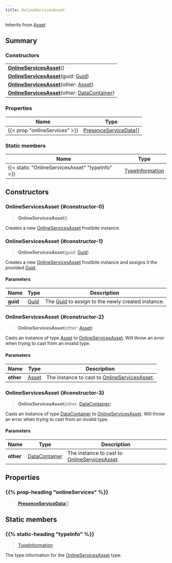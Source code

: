 ```yaml
---
title: OnlineServicesAsset
---
```


Inherits from 
[Asset](/vext/ref/fb/asset)

## Summary
### Constructors
| |
| ----------- |
| **[OnlineServicesAsset](#constructor-0)**() |
| **[OnlineServicesAsset](#constructor-1)**(guid: [Guid](/vext/ref/shared/class/guid)) |
| **[OnlineServicesAsset](#constructor-2)**(other: [Asset](/vext/ref/fb/asset)) |
| **[OnlineServicesAsset](#constructor-3)**(other: [DataContainer](/vext/ref/shared/class/datacontainer)) |

### Properties
| Name | Type |
| ---- | ---- |
| {{< prop "onlineServices" >}} | [PresenceServiceData](/vext/ref/fb/presenceservicedata)[] |

### Static members
| Name | Type |
| ---- | ---- |
| {{< static "OnlineServicesAsset" "typeInfo" >}} | [TypeInformation](/vext/ref/shared/class/typeinformation) |

## Constructors
### OnlineServicesAsset {#constructor-0}
> **OnlineServicesAsset**()

Creates a new [OnlineServicesAsset](/vext/ref/fb/onlineservicesasset) frostbite instance.

### OnlineServicesAsset {#constructor-1}
> **OnlineServicesAsset**(guid: [Guid](/vext/ref/shared/class/guid))

Creates a new [OnlineServicesAsset](/vext/ref/fb/onlineservicesasset) frostbite instance and assigns it the provided [Guid](/vext/ref/shared/class/guid).

#### Parameters
| Name | Type | Description |
| ---- | ---- | ----------- |
| **guid** | [Guid](/vext/ref/shared/class/guid) | The [Guid](/vext/ref/shared/class/guid) to assign to the newly created instance. |

### OnlineServicesAsset {#constructor-2}
> **OnlineServicesAsset**(other: [Asset](/vext/ref/fb/asset))

Casts an instance of type [Asset](/vext/ref/fb/asset) to [OnlineServicesAsset](/vext/ref/fb/onlineservicesasset). Will throw an error when trying to cast from an invalid type.

#### Parameters
| Name | Type | Description |
| ---- | ---- | ----------- |
| **other** | [Asset](/vext/ref/fb/asset) | The instance to cast to [OnlineServicesAsset](/vext/ref/fb/onlineservicesasset). |

### OnlineServicesAsset {#constructor-3}
> **OnlineServicesAsset**(other: [DataContainer](/vext/ref/shared/class/datacontainer))

Casts an instance of type [DataContainer](/vext/ref/shared/class/datacontainer) to [OnlineServicesAsset](/vext/ref/fb/onlineservicesasset). Will throw an error when trying to cast from an invalid type.

#### Parameters
| Name | Type | Description |
| ---- | ---- | ----------- |
| **other** | [DataContainer](/vext/ref/shared/class/datacontainer) | The instance to cast to [OnlineServicesAsset](/vext/ref/fb/onlineservicesasset). |

## Properties
### {{% prop-heading "onlineServices" %}}
> **[PresenceServiceData](/vext/ref/fb/presenceservicedata)**[]

## Static members
### {{% static-heading "typeInfo" %}}
> [TypeInformation](/vext/ref/shared/class/typeinformation)

The type information for the [OnlineServicesAsset](/vext/ref/fb/onlineservicesasset) type.

